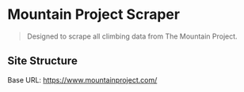 # Mountain Project Scraper

> Designed to scrape all climbing data from The Mountain Project.

## Site Structure

Base URL: https://www.mountainproject.com/

